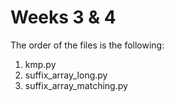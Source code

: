 # Weeks 3 & 4
The order of the files is the following:
1. kmp.py
2. suffix_array_long.py
3. suffix_array_matching.py
